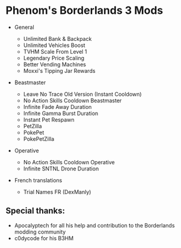 # Phenom's Borderlands 3 Mods

* General
  * Unlimited Bank & Backpack
  * Unlimited Vehicles Boost
  * TVHM Scale From Level 1
  * Legendary Price Scaling
  * Better Vending Machines
  * Moxxi's Tipping Jar Rewards

* Beastmaster
   * Leave No Trace Old Version (Instant Cooldown)
   * No Action Skills Cooldown Beastmaster
   * Infinite Fade Away Duration
   * Infinite Gamma Burst Duration
   * Instant Pet Respawn
   * PetZilla
   * PokePet
   * PokePetZilla
 
 * Operative
   * No Action Skills Cooldown Operative
   * Infinite SNTNL Drone Duration
 
* French translations
  * Trial Names FR (DexManly)

## Special thanks:
* Apocalyptech for all his help and contribution to the Borderlands modding community
* c0dycode for his B3HM
